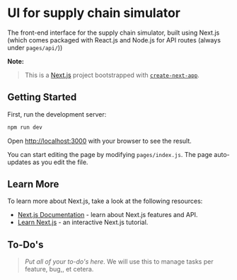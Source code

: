 # UI for supply chain simulator
The front-end interface for the supply chain simulator, built using Next.js (which comes packaged with React.js and Node.js for API routes (always under `pages/api/`))

**Note:**
> This is a [Next.js](https://nextjs.org/) project bootstrapped with [`create-next-app`](https://github.com/vercel/next.js/tree/canary/packages/create-next-app).

## Getting Started
First, run the development server:

```bash
npm run dev
```

Open [http://localhost:3000](http://localhost:3000) with your browser to see the result.

You can start editing the page by modifying `pages/index.js`. The page auto-updates as you edit the file.

## Learn More
To learn more about Next.js, take a look at the following resources:

- [Next.js Documentation](https://nextjs.org/docs) - learn about Next.js features and API.
- [Learn Next.js](https://nextjs.org/learn) - an interactive Next.js tutorial.

## To-Do's
> _Put all of your to-do's here_. We will use this to manage tasks per feature, bug,, et cetera.
